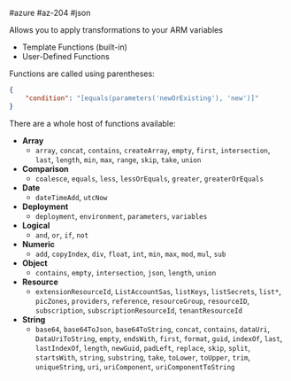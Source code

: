 #azure #az-204 #json 

Allows you to apply transformations to your ARM variables
- Template Functions (built-in)
- User-Defined Functions

Functions are called using parentheses:
```json
{
	"condition": "[equals(parameters('newOrExisting'), 'new')]"
}
```

There are a whole host of functions available:
- **Array**
	- `array`, `concat`, `contains`, `createArray`, `empty`, `first`, `intersection`, `last`, `length`, `min`, `max`, `range`, `skip`, `take`, `union`
- **Comparison**
	- `coalesce`, `equals`, `less`, `lessOrEquals`, `greater`, `greaterOrEquals`
- **Date**
	- `dateTimeAdd`, `utcNow`
- **Deployment**
	- `deployment`, `environment`, `parameters`, `variables`
- **Logical**
	- `and`, `or`, `if`, `not`
- **Numeric**
	- `add`, `copyIndex`, `div`, `float`, `int`, `min`, `max`, `mod`, `mul`, `sub`
- **Object**
	- `contains`, `empty`, `intersection`, `json`, `length`, `union`
- **Resource**
	- `extensionResourceId`, `ListAccountSas`, `listKeys`, `listSecrets`, `list*`, `picZones`, `providers`, `reference`, `resourceGroup`, `resourceID`, `subscription`, `subscriptionResourceId`, `tenantResourceId`
- **String**
	- `base64`, `base64ToJson`, `base64ToString`, `concat`, `contains`, `dataUri`, `DataUriToString`, `empty`, `endsWith`, `first`, `format`, `guid`, `indexOf`, `last`, `lastIndexOf`, `length`, `newGuid`, `padLeft`, `replace`, `skip`, `split`, `startsWith`, `string`, `substring`, `take`, `toLower`, `toUpper`, `trim`, `uniqueString`, `uri`, `uriComponent`, `uriComponentToString`